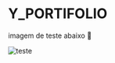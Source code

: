 # Y_PORTIFOLIO
imagem de teste abaixo 💪 

![ teste]( https://scontent-gru2-1.xx.fbcdn.net/v/t39.30808-6/414479828_2112296452485640_3046117938739614579_n.jpg?_nc_cat=107&ccb=1-7&_nc_sid=efb6e6&_nc_eui2=AeGGrKjj43M0CmAEUMHS8YANuIABuyhlkBW4gAG7KGWQFWh1V2HiXslciPJ8SI6lJ6NhIDXAV1doG1QYH4XUwEqP&_nc_ohc=ZykBnkstsiwAX-DBZWi&_nc_ht=scontent-gru2-1.xx&oh=00_AfC8l32wWs3HZWAiePHkD9cOEw-TsE6pU9c4eKBxCGmDeQ&oe=65C2AC7B)

